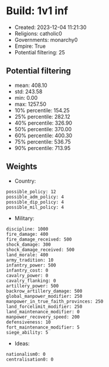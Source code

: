 
# Build: 1v1 inf

- Created: 2023-12-04 11:21:30
- Religions: catholic0
- Governments: monarchy0
- Empire: True
- Potential filtering: 25

## Potential filtering

- mean: 408.10
- std: 243.58
- min: 0.00
- max: 1257.50
- 10% percentile: 154.25
- 25% percentile: 282.12
- 40% percentile: 326.90
- 50% percentile: 370.00
- 60% percentile: 400.30
- 75% percentile: 536.75
- 90% percentile: 713.95

## Weights

- Country: 
```
possible_policy: 12
possible_adm_policy: 4
possible_dip_policy: 4
possible_mil_policy: 4

```
- Military: 
```
discipline: 1000
fire_damage: 400
fire_damage_received: 500
shock_damage: 300
shock_damage_received: 500
land_morale: 400
army_tradition: 10
infantry_power: 500
infantry_cost: 0
cavalry_power: 0
cavalry_flanking: 0
artillery_power: 500
backrow_artillery_damage: 500
global_manpower_modifier: 250
manpower_in_true_faith_provinces: 250
land_forcelimit_modifier: 250
land_maintenance_modifier: 0
manpower_recovery_speed: 200
defensiveness: 10
fort_maintenance_modifier: 5
siege_ability: 5

```
- Ideas: 
```
nationalism0: 0
centralisation0: 0

```
